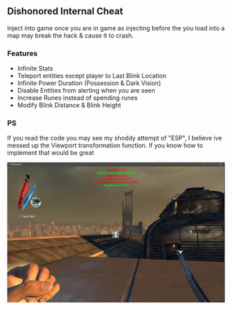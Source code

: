 ## Dishonored Internal Cheat

Inject into game once you are in game as injecting before the you load into a map may break the hack & cause it to crash.

### Features
- Infinite Stats
- Teleport entities except player to Last Blink Location
- Infinite Power Duration (Possession & Dark Vision)
- Disable Entities from alerting when you are seen
- Increase Runes instead of spending runes 
- Modify Blink Distance & Blink Height

### PS
If you read the code you may see my shoddy attempt of "ESP", I believe ive messed up the Viewport transformation function.
If you know how to implement that would be great

![Image](Dishonored.png)